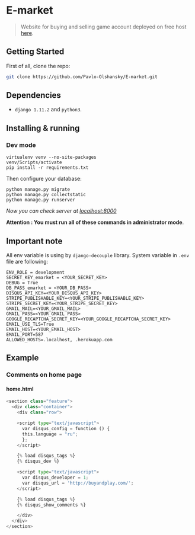 # E-market

> Website for buying and selling game account deployed on free host [here](https://buyandplay.herokuapp.com/).

## Getting Started

First of all, clone the repo:

```bash
git clone https://github.com/Pavlo-Olshansky/E-market.git
```

## Dependencies
* `django 1.11.2` and `python3`.

## Installing & running
### Dev mode
```
virtualenv venv --no-site-packages
venv/Scripts/activate
pip install -r requirements.txt
```
Then configure your database:
```
python manage.py migrate
python manage.py collectstatic
python manage.py runserver
```
*Now you can check server at [localhost:8000](http://localhost:8000)*

**Attention : You must run all of these commands in administrator mode**.

## Important note
All env variable is using by `django-decouple` library. System variable in `.env` file are following:
```
ENV_ROLE = development
SECRET_KEY_emarket = <YOUR_SECRET_KEY>
DEBUG = True
DB_PASS_emarket = <YOUR_DB_PASS>
DISQUS_API_KEY=<YOUR_DISQUS_API_KEY>
STRIPE_PUBLISHABLE_KEY=<YOUR_STRIPE_PUBLISHABLE_KEY>
STRIPE_SECRET_KEY=<YOUR_STRIPE_SECRET_KEY>
GMAIL_MAIL=<YOUR_GMAIL_MAIL>
GMAIL_PASS=<YOUR_GMAIL_PASS>
GOOGLE_RECAPTCHA_SECRET_KEY=<YOUR_GOOGLE_RECAPTCHA_SECRET_KEY>
EMAIL_USE_TLS=True
EMAIL_HOST=<YOUR_EMAIL_HOST>
EMAIL_PORT=587
ALLOWED_HOSTS=.localhost, .herokuapp.com
```

## Example
### Comments on home page
#### home.html
```python
<section class="feature">
  <div class="container">
    <div class="row">

    <script type="text/javascript">
      var disqus_config = function () { 
      this.language = "ru";
      };
    </script>

    {% load disqus_tags %}
    {% disqus_dev %}

    <script type="text/javascript">
      var disqus_developer = 1;
      var disqus_url = 'http://buyandplay.com/';
    </script>

    {% load disqus_tags %}
    {% disqus_show_comments %}

    </div>
  </div>
</section>
```


